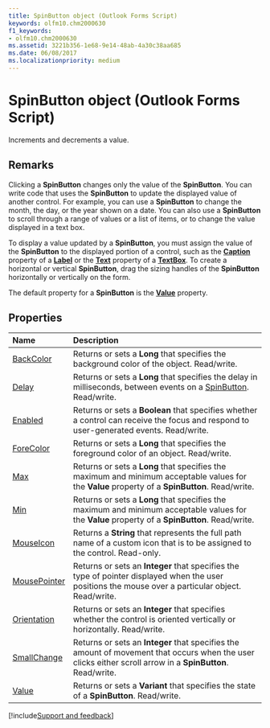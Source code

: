 ```yaml
---
title: SpinButton object (Outlook Forms Script)
keywords: olfm10.chm2000630
f1_keywords:
- olfm10.chm2000630
ms.assetid: 3221b356-1e68-9e14-48ab-4a30c38aa685
ms.date: 06/08/2017
ms.localizationpriority: medium
---
```



# SpinButton object (Outlook Forms Script)

Increments and decrements a value.


## Remarks

Clicking a **SpinButton** changes only the value of the **SpinButton**. You can write code that uses the **SpinButton** to update the displayed value of another control. For example, you can use a **SpinButton** to change the month, the day, or the year shown on a date. You can also use a **SpinButton** to scroll through a range of values or a list of items, or to change the value displayed in a text box.

To display a value updated by a **SpinButton**, you must assign the value of the **SpinButton** to the displayed portion of a control, such as the **[Caption](Outlook.label.caption.md)** property of a **[Label](Outlook.label.md)** or the **[Text](Outlook.textbox.text.md)** property of a **[TextBox](Outlook.textbox.md)**. To create a horizontal or vertical **SpinButton**, drag the sizing handles of the **SpinButton** horizontally or vertically on the form.

The default property for a **SpinButton** is the **[Value](Outlook.textbox.value.md)** property.


## Properties

|Name|Description|
|:-----|:-----|
| [BackColor](Outlook.spinbutton.backcolor.md)|Returns or sets a **Long** that specifies the background color of the object. Read/write.|
| [Delay](Outlook.spinbutton.delay.md)|Returns or sets a **Long** that specifies the delay in milliseconds, between events on a [SpinButton](Outlook.spinbutton.md). Read/write.|
| [Enabled](Outlook.spinbutton.enabled.md)|Returns or sets a **Boolean** that specifies whether a control can receive the focus and respond to user-generated events. Read/write.|
| [ForeColor](Outlook.spinbutton.forecolor.md)|Returns or sets a **Long** that specifies the foreground color of an object. Read/write.|
| [Max](Outlook.spinbutton.max.md)|Returns or sets a **Long** that specifies the maximum and minimum acceptable values for the **Value** property of a **SpinButton**. Read/write.|
| [Min](Outlook.spinbutton.min.md)|Returns or sets a **Long** that specifies the maximum and minimum acceptable values for the **Value** property of a **SpinButton**. Read/write.|
| [MouseIcon](Outlook.spinbutton.mouseicon.md)|Returns a **String** that represents the full path name of a custom icon that is to be assigned to the control. Read-only.|
| [MousePointer](Outlook.spinbutton.mousepointer.md)|Returns or sets an **Integer** that specifies the type of pointer displayed when the user positions the mouse over a particular object. Read/write.|
| [Orientation](Outlook.spinbutton.orientation.md)|Returns or sets an **Integer** that specifies whether the control is oriented vertically or horizontally. Read/write.|
| [SmallChange](Outlook.spinbutton.smallchange.md)|Returns or sets an **Integer** that specifies the amount of movement that occurs when the user clicks either scroll arrow in a **SpinButton**. Read/write.|
| [Value](Outlook.spinbutton.value.md)|Returns or sets a **Variant** that specifies the state of a **SpinButton**. Read/write.|


[!include[Support and feedback](~/includes/feedback-boilerplate.md)]